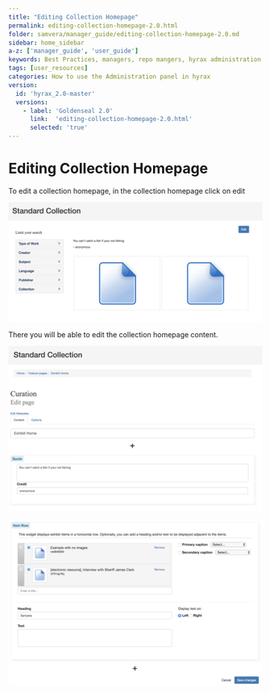 ```yaml
---
title: "Editing Collection Homepage"
permalink: editing-collection-homepage-2.0.html
folder: samvera/manager_guide/editing-collection-homepage-2.0.md
sidebar: home_sidebar
a-z: ['manager_guide', 'user_guide']
keywords: Best Practices, managers, repo mangers, hyrax administration
tags: [user_resources]
categories: How to use the Administration panel in hyrax
version:
  id: 'hyrax_2.0-master'
  versions:  
    - label: 'Goldenseal 2.0'
      link:  'editing-collection-homepage-2.0.html'
      selected: 'true'
---
```


# Editing Collection Homepage

To edit a collection homepage, in the collection homepage click on edit

![Add New Generic Work](images\screenshots\edit-homepage-1.png)

There you will be able to edit the collection homepage content.

![Add New Generic Work](images\screenshots\edit-homepage-2.png)

![Add New Generic Work](images\screenshots\edit-homepage-3.png)
